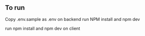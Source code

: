 ## To run

Copy .env.sample as .env on backend
run NPM install and npm dev

run npm install and npm dev on client
